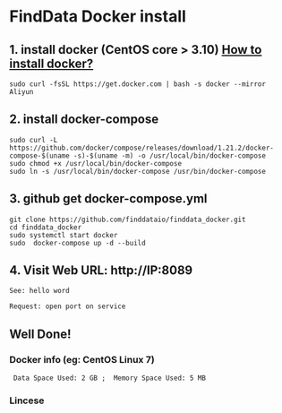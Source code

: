 # FindData Docker install
## 1. install docker (CentOS core > 3.10) [How to install docker?](https://docs.docker.com/get-started/)
```
sudo curl -fsSL https://get.docker.com | bash -s docker --mirror Aliyun
```
## 2. install docker-compose
```
sudo curl -L https://github.com/docker/compose/releases/download/1.21.2/docker-compose-$(uname -s)-$(uname -m) -o /usr/local/bin/docker-compose
sudo chmod +x /usr/local/bin/docker-compose
sudo ln -s /usr/local/bin/docker-compose /usr/bin/docker-compose
```

## 3. github get docker-compose.yml
```
git clone https://github.com/finddataio/finddata_docker.git
cd finddata_docker
sudo systemctl start docker 
sudo  docker-compose up -d --build
```

## 4. Visit Web URL: http://IP:8089
`See: hello word`   

`Request: open port on service`
## Well Done!





### Docker info (eg: CentOS Linux 7)
` 
 Data Space Used: 2 GB ;  Memory Space Used: 5 MB
`

### Lincese
